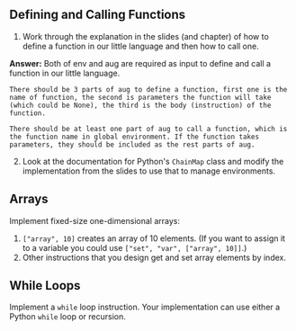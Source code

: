 ## Defining and Calling Functions

1.  Work through the explanation in the slides (and chapter)
    of how to define a function in our little language
    and then how to call one.
    
**Answer:**
    Both of env and aug are required as input to define and call a function in our little language. 
    
    There should be 3 parts of aug to define a function, first one is the name of function, the second is parameters the function will take (which could be None), the third is the body (instruction) of the function. 
    
    There should be at least one part of aug to call a function, which is the function name in global environment. If the function takes parameters, they should be included as the rest parts of aug.
    

2.  Look at the documentation for Python's `ChainMap` class
    and modify the implementation from the slides to use that
    to manage environments.

## Arrays

Implement fixed-size one-dimensional arrays:

1.  `["array", 10]` creates an array of 10 elements.
    (If you want to assign it to a variable you could use `["set", "var", ["array", 10]]`.)
2.  Other instructions that you design get and set array elements by index.

## While Loops

Implement a `while` loop instruction.
Your implementation can use either a Python `while` loop or recursion.
